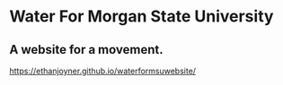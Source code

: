 # Water For Morgan State University 
## A website for a movement.
https://ethanjoyner.github.io/waterformsuwebsite/
